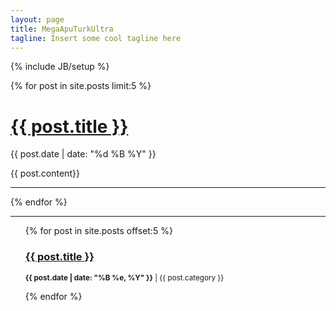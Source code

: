 ```yaml
---
layout: page
title: MegaApuTurkUltra
tagline: Insert some cool tagline here
---
```

{% include JB/setup %}

{% for post in site.posts limit:5 %}
  <h1><a href="{{ post.url }}">{{ post.title }}</a></h1>
  <p>{{ post.date | date: "%d %B %Y" }}</p>
  <div>{{ post.content}}</div>
  <hr/>
{% endfor %}

<hr />

<ul class="posts">
  {% for post in site.posts offset:5 %}	
    <h3><a href="{{ post.url }}">{{ post.title }}</a></h3>
    <p><small><strong>{{ post.date | date: "%B %e, %Y" }}</strong> | {{ post.category }}</small></p>			
  {% endfor %}	
</ul>
